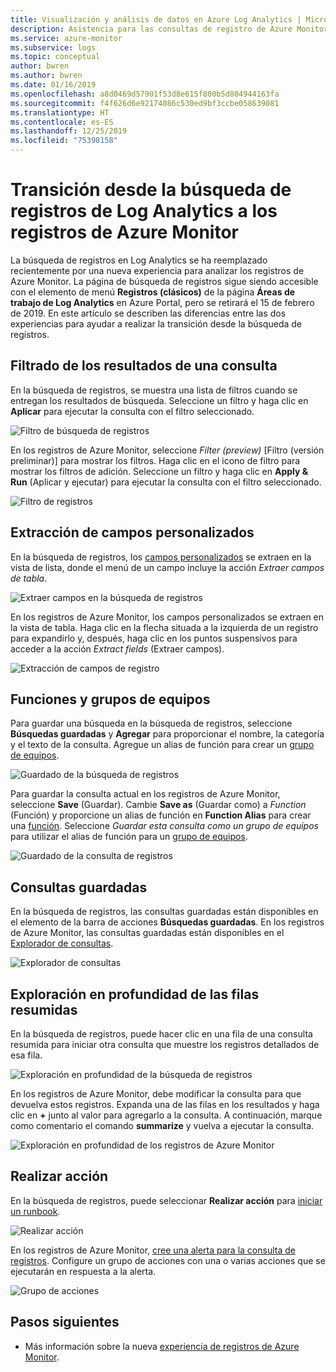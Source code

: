 ```yaml
---
title: Visualización y análisis de datos en Azure Log Analytics | Microsoft Docs
description: Asistencia para las consultas de registro de Azure Monitor para los usuarios de búsqueda de registros de Log Analytics.
ms.service: azure-monitor
ms.subservice: logs
ms.topic: conceptual
author: bwren
ms.author: bwren
ms.date: 01/16/2019
ms.openlocfilehash: a8d0469d57901f53d8e615f800b5d804944163fa
ms.sourcegitcommit: f4f626d6e92174086c530ed9bf3ccbe058639081
ms.translationtype: HT
ms.contentlocale: es-ES
ms.lasthandoff: 12/25/2019
ms.locfileid: "75398158"
---
```

# <a name="transition-from-log-analytics-log-search-to-azure-monitor-logs"></a>Transición desde la búsqueda de registros de Log Analytics a los registros de Azure Monitor
La búsqueda de registros en Log Analytics se ha reemplazado recientemente por una nueva experiencia para analizar los registros de Azure Monitor. La página de búsqueda de registros sigue siendo accesible con el elemento de menú **Registros (clásicos)** de la página **Áreas de trabajo de Log Analytics** en Azure Portal, pero se retirará el 15 de febrero de 2019. En este artículo se describen las diferencias entre las dos experiencias para ayudar a realizar la transición desde la búsqueda de registros. 

## <a name="filter-results-of-a-query"></a>Filtrado de los resultados de una consulta
En la búsqueda de registros, se muestra una lista de filtros cuando se entregan los resultados de búsqueda. Seleccione un filtro y haga clic en **Aplicar** para ejecutar la consulta con el filtro seleccionado.

![Filtro de búsqueda de registros](media/log-search-transition/filter-log-search.png)

En los registros de Azure Monitor, seleccione *Filter (preview)* [Filtro (versión preliminar)] para mostrar los filtros. Haga clic en el icono de filtro para mostrar los filtros de adición. Seleccione un filtro y haga clic en **Apply & Run** (Aplicar y ejecutar) para ejecutar la consulta con el filtro seleccionado.

![Filtro de registros](media/log-search-transition/filter-logs.png)

## <a name="extract-custom-fields"></a>Extracción de campos personalizados 
En la búsqueda de registros, los [campos personalizados](../platform/custom-fields.md) se extraen en la vista de lista, donde el menú de un campo incluye la acción _Extraer campos de tabla_.

![Extraer campos en la búsqueda de registros](media/log-search-transition/extract-fields-log-search.png)

En los registros de Azure Monitor, los campos personalizados se extraen en la vista de tabla. Haga clic en la flecha situada a la izquierda de un registro para expandirlo y, después, haga clic en los puntos suspensivos para acceder a la acción _Extract fields_ (Extraer campos).

![Extracción de campos de registro](media/log-search-transition/extract-fields-logs.png)

## <a name="functions-and-computer-groups"></a>Funciones y grupos de equipos
Para guardar una búsqueda en la búsqueda de registros, seleccione **Búsquedas guardadas** y **Agregar** para proporcionar el nombre, la categoría y el texto de la consulta. Agregue un alias de función para crear un [grupo de equipos](../platform/computer-groups.md).

![Guardado de la búsqueda de registros](media/log-search-transition/save-search-log-search.png)

Para guardar la consulta actual en los registros de Azure Monitor, seleccione **Save** (Guardar). Cambie **Save as** (Guardar como) a _Function_ (Función) y proporcione un alias de función en **Function Alias** para crear una [función](functions.md). Seleccione _Guardar esta consulta como un grupo de equipos_ para utilizar el alias de función para un [grupo de equipos](../platform/computer-groups.md).

![Guardado de la consulta de registros](media/log-search-transition/save-query-logs.png)

## <a name="saved-queries"></a>Consultas guardadas
En la búsqueda de registros, las consultas guardadas están disponibles en el elemento de la barra de acciones **Búsquedas guardadas**. En los registros de Azure Monitor, las consultas guardadas están disponibles en el [Explorador de consultas](../log-query/get-started-portal.md#save-queries).

![Explorador de consultas](media/log-search-transition/query-explorer.png)

## <a name="drill-down-on-summarized-rows"></a>Exploración en profundidad de las filas resumidas
En la búsqueda de registros, puede hacer clic en una fila de una consulta resumida para iniciar otra consulta que muestre los registros detallados de esa fila.

![Exploración en profundidad de la búsqueda de registros](media/log-search-transition/drilldown-search.png)

En los registros de Azure Monitor, debe modificar la consulta para que devuelva estos registros. Expanda una de las filas en los resultados y haga clic en **+** junto al valor para agregarlo a la consulta. A continuación, marque como comentario el comando **summarize** y vuelva a ejecutar la consulta.

![Exploración en profundidad de los registros de Azure Monitor](media/log-search-transition/drilldown-logs.png)

## <a name="take-action"></a>Realizar acción
En la búsqueda de registros, puede seleccionar **Realizar acción** para [iniciar un runbook](take-action.md).

![Realizar acción](media/log-search-transition/take-action-log-search.png)

En los registros de Azure Monitor, [cree una alerta para la consulta de registros](../platform/alerts-log.md). Configure un grupo de acciones con una o varias acciones que se ejecutarán en respuesta a la alerta.

![Grupo de acciones](media/log-search-transition/action-group.png)

## <a name="next-steps"></a>Pasos siguientes

- Más información sobre la nueva [experiencia de registros de Azure Monitor](get-started-portal.md).
